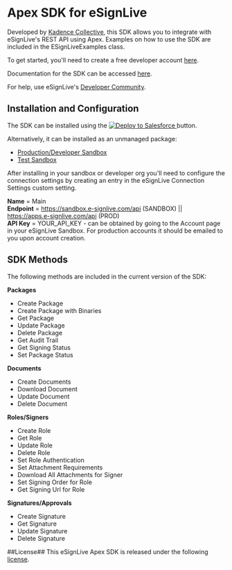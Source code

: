 # Apex SDK for eSignLive
Developed by [Kadence Collective](http://hirekadence.com), this SDK allows you to integrate with eSignLive's REST API using Apex.  Examples on how to use the SDK are included in the ESignLiveExamples class.

To get started, you'll need to create a free developer account [here](http://bit.ly/2wamkvq).

Documentation for the SDK can be accessed [here](http://bit.ly/2uN6Rlz).

For help, use eSignLive's [Developer Community](http://bit.ly/2uJz52e).

## Installation and Configuration
The SDK can be installed using the <a href="https://githubsfdeploy.herokuapp.com?owner=KadenceCollective&repo=esignlive-apex-sdk">
  <img alt="Deploy to Salesforce"
       src="https://raw.githubusercontent.com/afawcett/githubsfdeploy/master/src/main/webapp/resources/img/deploy.png">
</a> button.

Alternatively, it can be installed as an unmanaged package:
* [Production/Developer Sandbox](http://sforce.co/2u8A0FS)
* [Test Sandbox](http://sforce.co/2eXPXg4)

After installing in your sandbox or developer org you'll need to configure the connection settings by creating an entry in the eSignLive Connection Settings custom setting.

**Name** = Main  
**Endpoint** = https://sandbox.e-signlive.com/api (SANDBOX) || https://apps.e-signlive.com/api (PROD)  
**API Key** = YOUR_API_KEY - can be obtained by going to the Account page in your eSignLive Sandbox.  For production accounts it should be emailed to you upon account creation.

## SDK Methods
The following methods are included in the current version of the SDK:

**Packages**
* Create Package
* Create Package with Binaries
* Get Package
* Update Package
* Delete Package
* Get Audit Trail
* Get Signing Status
* Set Package Status

**Documents**
* Create Documents
* Download Document
* Update Document
* Delete Document

**Roles/Signers**
* Create Role
* Get Role
* Update Role
* Delete Role
* Set Role Authentication
* Set Attachment Requirements
* Download All Attachments for Signer
* Set Signing Order for Role
* Get Signing Url for Role

**Signatures/Approvals**
* Create Signature
* Get Signature
* Update Signature
* Delete Signature

##License##
This eSignLive Apex SDK is released under the following [license](/LICENSE).
